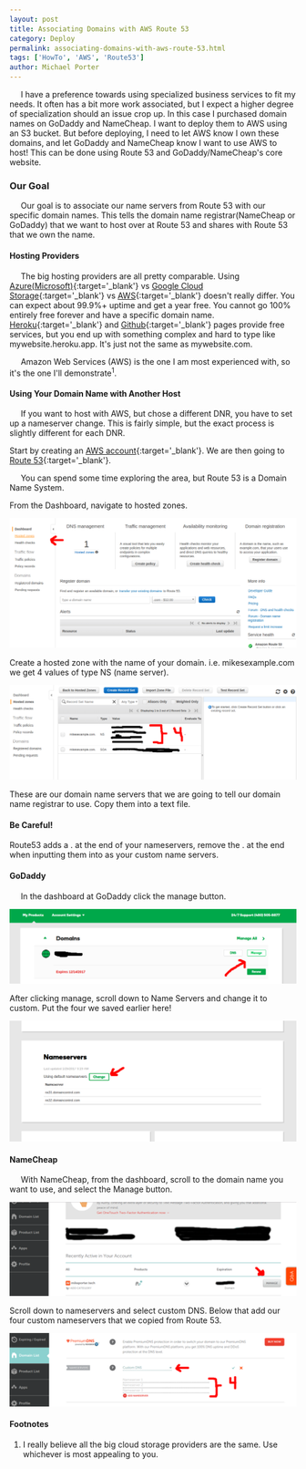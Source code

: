 ```yaml
---
layout: post
title: Associating Domains with AWS Route 53
category: Deploy
permalink: associating-domains-with-aws-route-53.html
tags: ['HowTo', 'AWS', 'Route53']
author: Michael Porter
---
```


&nbsp;&nbsp;&nbsp;&nbsp;&nbsp;I have a preference towards using specialized business services to fit my needs. It often has a bit more work associated, but I expect a higher degree of specialization should an issue crop up. In this case I purchased domain names on GoDaddy and NameCheap. I want to deploy them to AWS using an S3 bucket. But before deploying, I need to let AWS know I own these domains, and let GoDaddy and NameCheap know I want to use AWS to host! This can be done using Route 53 and GoDaddy/NameCheap's core website.

<!-- more -->

### Our Goal

&nbsp;&nbsp;&nbsp;&nbsp;&nbsp;Our goal is to associate our name servers from Route 53 with our specific domain names. This tells the domain name registrar(NameCheap or GoDaddy) that we want to host over at Route 53 and shares with Route 53 that we own the name.

#### Hosting Providers

&nbsp;&nbsp;&nbsp;&nbsp;&nbsp;The big hosting providers are all pretty comparable. Using [Azure(Microsoft)](https://azure.microsoft.com/en-us/services/app-service/web/){:target='_blank'} vs [Google Cloud Storage](https://cloud.google.com/products/){:target='_blank'} vs [AWS](https://aws.amazon.com/){:target='_blank'} doesn't really differ. You can expect about 99.9%+ uptime and get a year free. You cannot go 100% entirely free forever and have a specific domain name. [Heroku](https://www.heroku.com/){:target='_blank'} and [Github](https://pages.github.com/){:target='_blank'} pages provide free services, but you end up with something complex and hard to type like mywebsite.heroku.app. It's just not the same as mywebsite.com.

&nbsp;&nbsp;&nbsp;&nbsp;&nbsp;Amazon Web Services (AWS) is the one I am most experienced with, so it's the one I'll demonstrate<sup>1</sup>.

#### Using Your Domain Name with Another Host

&nbsp;&nbsp;&nbsp;&nbsp;&nbsp;If you want to host with AWS, but chose a different DNR, you have to set up a nameserver change. This is fairly simple, but the exact process is slightly different for each DNR.

Start by creating an [AWS account](https://aws.amazon.com){:target='_blank'}. We are then going to [Route 53](https://console.aws.amazon.com/route53){:target='_blank'}.

&nbsp;&nbsp;&nbsp;&nbsp;&nbsp;You can spend some time exploring the area, but Route 53 is a Domain Name System.

From the Dashboard, navigate to hosted zones.

![Hosted Zones Example](/../../images/posts/associating-domains-with-aws-route-53/hostedZones.png)

Create a hosted zone with the name of your domain. i.e. mikesexample.com we get 4 values of type NS (name server).

![Name Servers Example](/../../images/posts/associating-domains-with-aws-route-53/nameServers.png)

 These are our domain name servers that we are going to tell our domain name registrar to use. Copy them into a text file.

#### Be Careful!

 Route53 adds a . at the end of your nameservers, remove the . at the end when inputting them into as your custom name servers.

#### GoDaddy

&nbsp;&nbsp;&nbsp;&nbsp;&nbsp;In the dashboard at GoDaddy click the manage button.

![GoDaddy Manage Example](/../../images/posts/associating-domains-with-aws-route-53/goDaddyManage.png)

After clicking manage, scroll down to Name Servers and change it to custom. Put the four we saved earlier here!

![GoDaddy Name Servers Example](/../../images/posts/associating-domains-with-aws-route-53/goDaddyNameServers.png)

#### NameCheap

&nbsp;&nbsp;&nbsp;&nbsp;&nbsp;With NameCheap, from the dashboard, scroll to the domain name you want to use, and select the Manage button.

![Name Cheap Manage Example](/../../images/posts/associating-domains-with-aws-route-53/nameCheapManage.png)

Scroll down to nameservers and select custom DNS. Below that add our four custom nameservers that we copied from Route 53.

![Name Cheap Name Servers Example](/../../images/posts/associating-domains-with-aws-route-53/addNameServers.png)

#### Footnotes

1. I really believe all the big cloud storage providers are the same. Use whichever is most appealing to you.
